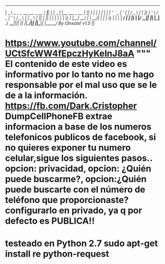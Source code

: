  ____                         ____     _ _ ____  _                      _____  ___
|  _ \ _   _ _ __ ___  _ __  / ___|___| | |  _ \| |__   ___  _ __   ___|  ___||	__)
| | | | | | | '_ ` _ \| '_ \| |   / _ \ | | |_) | '_ \ / _ \| '_ \ / _ \ |_   |  _ \\
| |_| | |_| | | | | | | |_) | |__|  __/ | |  __/| | | | (_) | | | |  __/  _|  | |_) |
|____/ \__,_|_| |_| |_| .__/ \____\___|_|_|_|   |_| |_|\___/|_| |_|\___|_|    |_____/
By t3nxuts! v1.5      |_|

https://www.youtube.com/channel/UCtSfcWW4fEpczHyKeInJ8aA """
El contenido de este video es informativo por lo tanto no me hago responsable por el mal uso que se le de a la información.
https://fb.com/Dark.Cristopher
DumpCellPhoneFB extrae informacion a base de los numeros telefonicos publicos de facebook, si no quieres exponer tu numero celular,sigue los siguientes pasos..
opcion: privacidad,
opcion: ¿Quién puede buscarme?,
opcion:¿Quién puede buscarte con el número de teléfono que proporcionaste?
configurarlo en privado, ya q por defecto es PUBLICA!!
=============================================
testeado en Python 2.7
sudo apt-get install re python-request
=============================================
